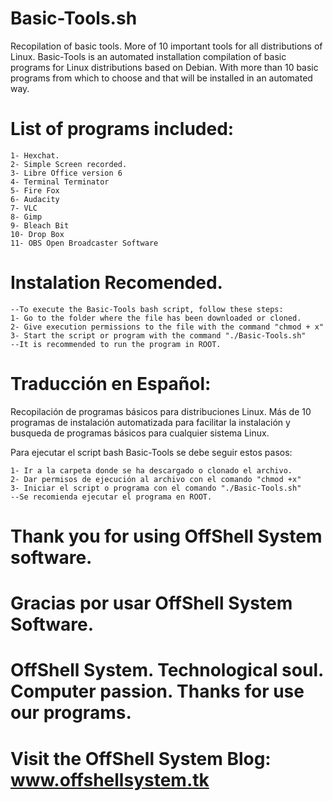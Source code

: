 # Basic-Tools.sh
Recopilation of basic tools. More of 10 important tools for all distributions of Linux.
Basic-Tools is an automated installation compilation of basic programs for Linux distributions based on Debian. With more than 10 basic programs from which to choose and that will be installed in an automated way.
# List of programs included:
    1- Hexchat.
    2- Simple Screen recorded.
    3- Libre Office version 6
    4- Terminal Terminator
    5- Fire Fox
    6- Audacity
    7- VLC
    8- Gimp
    9- Bleach Bit
    10- Drop Box
    11- OBS Open Broadcaster Software

# Instalation Recomended.
    --To execute the Basic-Tools bash script, follow these steps:
    1- Go to the folder where the file has been downloaded or cloned.
    2- Give execution permissions to the file with the command "chmod + x"
    3- Start the script or program with the command "./Basic-Tools.sh"
    --It is recommended to run the program in ROOT.

# Traducción en Español:
Recopilación de programas básicos para distribuciones Linux. Más de 10 programas de instalación automatizada para facilitar la instalación y busqueda de programas básicos para cualquier sistema Linux.

Para ejecutar el script bash Basic-Tools se debe seguir estos pasos:
    
    1- Ir a la carpeta donde se ha descargado o clonado el archivo.
    2- Dar permisos de ejecución al archivo con el comando "chmod +x"
    3- Iniciar el script o programa con el comando "./Basic-Tools.sh"
    --Se recomienda ejecutar el programa en ROOT.
# Thank you for using OffShell System software.
# Gracias por usar OffShell System Software.
# OffShell System. Technological soul. Computer passion. Thanks for use our programs.
# Visit the OffShell System Blog: www.offshellsystem.tk

